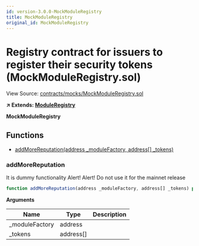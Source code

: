 ```yaml
---
id: version-3.0.0-MockModuleRegistry
title: MockModuleRegistry
original_id: MockModuleRegistry
---
```


# Registry contract for issuers to register their security tokens (MockModuleRegistry.sol)

View Source: [contracts/mocks/MockModuleRegistry.sol](../../contracts/mocks/MockModuleRegistry.sol)

**↗ Extends: [ModuleRegistry](ModuleRegistry.md)**

**MockModuleRegistry**

## Functions

- [addMoreReputation(address _moduleFactory, address[] _tokens)](#addmorereputation)

### addMoreReputation

It is dummy functionality
 Alert! Alert! Do not use it for the mainnet release

```js
function addMoreReputation(address _moduleFactory, address[] _tokens) public nonpayable onlyOwner 
```

**Arguments**

| Name        | Type           | Description  |
| ------------- |------------- | -----|
| _moduleFactory | address |  | 
| _tokens | address[] |  | 

